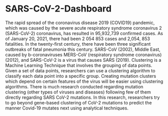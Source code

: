 # SARS-CoV-2-Dashboard
The rapid spread of the coronavirus disease 2019 (COVID19) pandemic, which was caused by the severe acute respiratory syndrome coronavirus 2 (SARS-CoV-2) coronavirus, has resulted in 95,932,739 confirmed cases. As of January 20, 2021, there had been 2 054 853 cases and 2,054, 853 fatalities. In the twenty-first century, there have been three significant outbreaks of fatal pneumonia this century. SARS-CoV (2002), Middle East, caused by b-coronaviruses MERS-CoV (respiratory syndrome coronavirus) (2012), and SARS-CoV-2 is a virus that causes SARS (2019). Clustering is a Machine Learning Technique that involves the grouping of data points. Given a set of data points, researchers can use a clustering algorithm to classify each data point into a specific group. Creating mutation clusters which depend on certain features of the virus will be easier using clustering algorithms. There is much research conducted regarding mutation clustering (other types of viruses and diseases) following few of them directly regarding SARS CoV-2 mutations. 
In this research, researchers try to go beyond gene-based clustering of CoV-2 mutations to predict the manner Covid-19 mutates next using analytical techniques.
